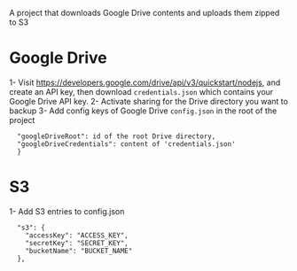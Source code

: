A project that downloads Google Drive contents and uploads them zipped to S3 

# Google Drive
1- Visit https://developers.google.com/drive/api/v3/quickstart/nodejs, and create an API key, then download `credentials.json` which contains your Google Drive API key.
2- Activate sharing for the Drive directory you want to backup
3- Add config keys of Google Drive `config.json` in the root of the project
```
  "googleDriveRoot": id of the root Drive directory,
  "googleDriveCredentials": content of 'credentials.json'
  }
```

# S3
1- Add S3 entries to config.json
```
  "s3": {
    "accessKey": "ACCESS_KEY",
    "secretKey": "SECRET_KEY",
    "bucketName": "BUCKET_NAME"
  },
```
